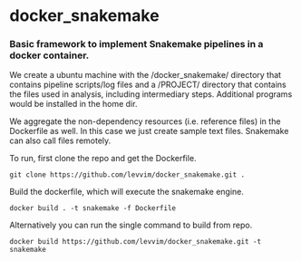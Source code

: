 # docker_snakemake

### Basic framework to implement Snakemake pipelines in a docker container. 

We create a ubuntu machine with the /docker_snakemake/ directory that contains pipeline scripts/log files and a /PROJECT/ directory that contains the files used in analysis, including intermediary steps. Additional programs would be installed in the home dir.

We aggregate the non-dependency resources (i.e. reference files) in the Dockerfile as well. In this case we just create sample text files. Snakemake can also call files remotely.

To run, first clone the repo and get the Dockerfile.

    git clone https://github.com/levvim/docker_snakemake.git .

Build the dockerfile, which will execute the snakemake engine.

    docker build . -t snakemake -f Dockerfile

Alternatively you can run the single command to build from repo.

    docker build https://github.com/levvim/docker_snakemake.git -t snakemake
